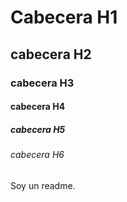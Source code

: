 # Cabecera H1
## cabecera H2
### cabecera H3
#### cabecera H4
##### cabecera H5
###### cabecera H6



Soy un readme.